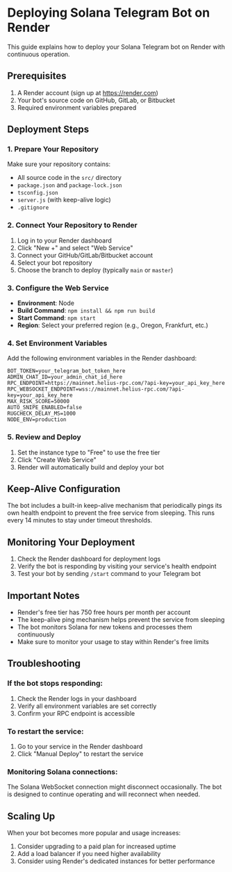 # Deploying Solana Telegram Bot on Render

This guide explains how to deploy your Solana Telegram bot on Render with continuous operation.

## Prerequisites

1. A Render account (sign up at https://render.com)
2. Your bot's source code on GitHub, GitLab, or Bitbucket
3. Required environment variables prepared

## Deployment Steps

### 1. Prepare Your Repository

Make sure your repository contains:
- All source code in the `src/` directory
- `package.json` and `package-lock.json`
- `tsconfig.json`
- `server.js` (with keep-alive logic)
- `.gitignore`

### 2. Connect Your Repository to Render

1. Log in to your Render dashboard
2. Click "New +" and select "Web Service"
3. Connect your GitHub/GitLab/Bitbucket account
4. Select your bot repository
5. Choose the branch to deploy (typically `main` or `master`)

### 3. Configure the Web Service

- **Environment**: Node
- **Build Command**: `npm install && npm run build`
- **Start Command**: `npm start`
- **Region**: Select your preferred region (e.g., Oregon, Frankfurt, etc.)

### 4. Set Environment Variables

Add the following environment variables in the Render dashboard:

```
BOT_TOKEN=your_telegram_bot_token_here
ADMIN_CHAT_ID=your_admin_chat_id_here
RPC_ENDPOINT=https://mainnet.helius-rpc.com/?api-key=your_api_key_here
RPC_WEBSOCKET_ENDPOINT=wss://mainnet.helius-rpc.com/?api-key=your_api_key_here
MAX_RISK_SCORE=50000
AUTO_SNIPE_ENABLED=false
RUGCHECK_DELAY_MS=1000
NODE_ENV=production
```

### 5. Review and Deploy

1. Set the instance type to "Free" to use the free tier
2. Click "Create Web Service"
3. Render will automatically build and deploy your bot

## Keep-Alive Configuration

The bot includes a built-in keep-alive mechanism that periodically pings its own health endpoint to prevent the free service from sleeping. This runs every 14 minutes to stay under timeout thresholds.

## Monitoring Your Deployment

1. Check the Render dashboard for deployment logs
2. Verify the bot is responding by visiting your service's health endpoint
3. Test your bot by sending `/start` command to your Telegram bot

## Important Notes

- Render's free tier has 750 free hours per month per account
- The keep-alive ping mechanism helps prevent the service from sleeping
- The bot monitors Solana for new tokens and processes them continuously
- Make sure to monitor your usage to stay within Render's free limits

## Troubleshooting

### If the bot stops responding:
1. Check the Render logs in your dashboard
2. Verify all environment variables are set correctly
3. Confirm your RPC endpoint is accessible

### To restart the service:
1. Go to your service in the Render dashboard
2. Click "Manual Deploy" to restart the service

### Monitoring Solana connections:
The Solana WebSocket connection might disconnect occasionally. The bot is designed to continue operating and will reconnect when needed.

## Scaling Up

When your bot becomes more popular and usage increases:
1. Consider upgrading to a paid plan for increased uptime
2. Add a load balancer if you need higher availability
3. Consider using Render's dedicated instances for better performance
